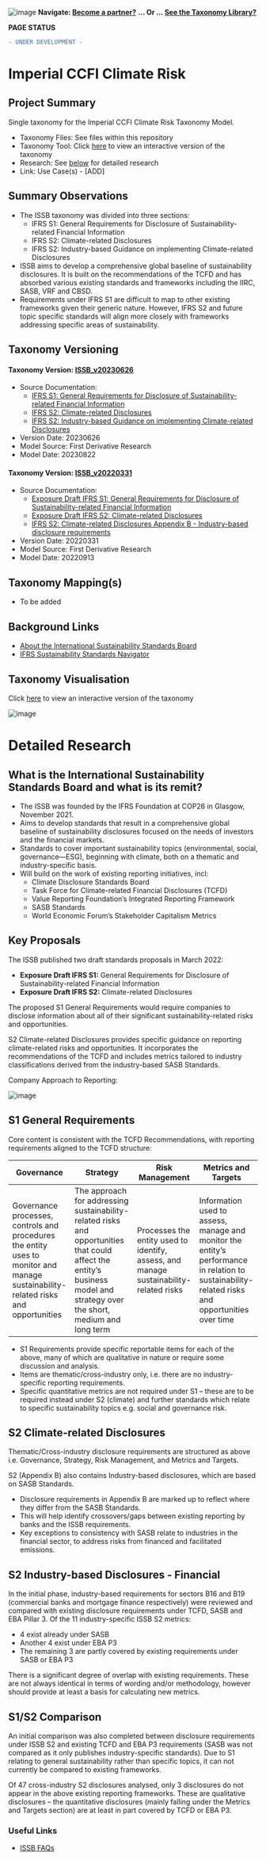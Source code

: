 ![image](https://user-images.githubusercontent.com/112073913/188821900-0c411acf-fbdd-4163-adc9-3ba4e2be78df.png)
**Navigate: [Become a partner?](https://github.com/OS-SFT/06-COLLABORATORS-PARTNERS)**
**... Or ... [See the Taxonomy Library?](https://github.com/orgs/OS-SFT/projects/2)**

**PAGE STATUS**
```diff
- UNDER DEVELOPMENT -
```

# Imperial CCFI Climate Risk

## Project Summary

Single taxonomy for the Imperial CCFI Climate Risk Taxonomy Model.
- Taxonomy Files: See files within this repository
- Taxonomy Tool: Click [here](https://os-sft.solidatus.com/viewer/651e87908f6f032c7af6636f) to view an interactive version of the taxonomy
- Research: See [below](''') for detailed research
- Link: Use Case(s) - [ADD]

## Summary Observations

- The ISSB taxonomy was divided into three sections:
  - IFRS S1: General Requirements for Disclosure of Sustainability-related Financial Information
  - IFRS S2: Climate-related Disclosures
  - IFRS S2: Industry-based Guidance on implementing Climate-related Disclosures
- ISSB aims to develop a comprehensive global baseline of sustainability disclosures. It is built on the recommendations of the TCFD and has absorbed various existing standards and frameworks including the IIRC, SASB, VRF and CBSD.
- Requirements under IFRS S1 are difficult to map to other existing frameworks given their generic nature. However, IFRS S2 and future topic specific standards will align more closely with frameworks addressing specific areas of sustainability.

## Taxonomy Versioning

#### Taxonomy Version: [ISSB_v20230626](https://os-sft.solidatus.com/viewer/share/yKhNR9KlV6uiiB5SZ1gyplUKU7IbprKf)
- Source Documentation:
  - [IFRS S1: General Requirements for Disclosure of Sustainability-related Financial Information](https://www.ifrs.org/content/dam/ifrs/publications/pdf-standards-issb/english/2023/issued/part-a/issb-2023-a-ifrs-s1-general-requirements-for-disclosure-of-sustainability-related-financial-information.pdf)
  - [IFRS S2: Climate-related Disclosures](https://www.ifrs.org/content/dam/ifrs/publications/pdf-standards-issb/english/2023/issued/part-a/issb-2023-a-ifrs-s2-climate-related-disclosures.pdf)
  - [IFRS S2: Industry-based Guidance on implementing Climate-related Disclosures](https://www.ifrs.org/content/dam/ifrs/publications/pdf-standards-issb/english/2023/issued/part-b/ifrs-s2-ibg.pdf)
- Version Date: 20230626
- Model Source: First Derivative Research
- Model Date: 20230822

#### Taxonomy Version: [ISSB_v20220331](https://os-sft.solidatus.com/viewer/share/eYzJlRwxtekLaIQYsC22ISgSaB9hFLTF)
- Source Documentation:
  - [Exposure Draft IFRS S1: General Requirements for Disclosure of Sustainability-related Financial Information](https://www.ifrs.org/content/dam/ifrs/project/general-sustainability-related-disclosures/exposure-draft-ifrs-s1-general-requirements-for-disclosure-of-sustainability-related-financial-information.pdf)
  - [Exposure Draft IFRS S2: Climate-related Disclosures](https://www.ifrs.org/content/dam/ifrs/project/climate-related-disclosures/issb-exposure-draft-2022-2-climate-related-disclosures.pdf)
  - [IFRS S2: Climate-related Disclosures Appendix B - Industry-based disclosure requirements](https://www.ifrs.org/content/dam/ifrs/project/climate-related-disclosures/issb-exposure-draft-2022-2-appendix-b.pdf)
- Version Date: 20220331
- Model Source: First Derivative Research
- Model Date: 20220913

## Taxonomy Mapping(s)

- To be added

## Background Links

- [About the International Sustainability Standards Board](https://www.ifrs.org/groups/international-sustainability-standards-board/#about)
- [IFRS Sustainability Standards Navigator](https://www.ifrs.org/issued-standards/ifrs-sustainability-standards-navigator/?lang=en&year=2023&type=%2Fcontent%2Fcq%3Atags%2Fifrs%2Fproduction%2Fissue-type%2Fissued)

## Taxonomy Visualisation

Click [here](https://os-sft.solidatus.com/viewer/share/yKhNR9KlV6uiiB5SZ1gyplUKU7IbprKf) to view an interactive version of the taxonomy

![image](https://github.com/OS-SFT/Taxonomy-Mappings-Library/assets/112079442/68dc3285-09d6-4cb3-bcd7-3e842e222597)

# Detailed Research

## What is the International Sustainability Standards Board and what is its remit?

-	The ISSB was founded by the IFRS Foundation at COP26 in Glasgow, November 2021.
-	Aims to develop standards that result in a comprehensive global baseline of sustainability disclosures focused on the needs of investors and the financial markets.
-	Standards to cover important sustainability topics (environmental, social, governance—ESG), beginning with climate, both on a thematic and industry-specific basis.
-	Will build on the work of existing reporting initiatives, incl:
    - Climate Disclosure Standards Board
    - Task Force for Climate-related Financial Disclosures (TCFD)
    - Value Reporting Foundation’s Integrated Reporting Framework
    - SASB Standards
    - World Economic Forum’s Stakeholder Capitalism Metrics

## Key Proposals

The ISSB published two draft standards proposals in March 2022:

-	**Exposure Draft IFRS S1:** General Requirements for Disclosure of Sustainability-related Financial Information
-	**Exposure Draft IFRS S2:** Climate-related Disclosures

The proposed S1 General Requirements would require companies to disclose information about all of their significant sustainability-related risks and opportunities.

S2 Climate-related Disclosures provides specific guidance on reporting climate-related risks and opportunities. It incorporates the recommendations of the TCFD and includes metrics tailored to industry classifications derived from the industry-based SASB Standards.

Company Approach to Reporting:

![image](https://user-images.githubusercontent.com/112079442/189160067-03e66af3-041e-4803-bceb-9eacb0831397.png)

## S1 General Requirements

Core content is consistent with the TCFD Recommendations, with reporting requirements aligned to the TCFD structure:

|Governance|Strategy|Risk Management|Metrics and Targets|
|----------|--------|---------------|-------------------|
|Governance processes, controls and procedures the entity uses to monitor and manage sustainability-related risks and opportunities|The approach for addressing sustainability-related risks and opportunities that could affect the entity’s business model and strategy over the short, medium and long term|Processes the entity used to identify, assess, and manage sustainability-related risks|Information used to assess, manage and monitor the entity’s performance in relation to sustainability-related risks and opportunities over time|

-	S1 Requirements provide specific reportable items for each of the above, many of which are qualitative in nature or require some discussion and analysis.
-	Items are thematic/cross-industry only, i.e. there are no industry-specific reporting requirements.
-	Specific quantitative metrics are not required under S1 – these are to be required instead under S2 (climate) and further standards which relate to specific sustainability topics e.g. social and governance risk.

## S2 Climate-related Disclosures

Thematic/Cross-industry disclosure requirements are structured as above i.e. Governance, Strategy, Risk Management, and Metrics and Targets.

S2 (Appendix B) also contains Industry-based disclosures, which are based on SASB Standards.
-	Disclosure requirements in Appendix B are marked up to reflect where they differ from the SASB Standards.
-	This will help identify crossovers/gaps between existing reporting by banks and the ISSB requirements.
-	Key exceptions to consistency with SASB relate to industries in the financial sector, to address risks from financed and facilitated emissions.

## S2 Industry-based Disclosures - Financial

In the initial phase, industry-based requirements for sectors B16 and B19 (commercial banks and mortgage finance respectively) were reviewed and compared with existing disclosure requirements under TCFD, SASB and EBA Pillar 3. Of the 11 industry-specific ISSB S2 metrics:

-	4 exist already under SASB
-	Another 4 exist under EBA P3
-	The remaining 3 are partly covered by existing requirements under SASB or EBA P3

There is a significant degree of overlap with existing requirements. These are not always identical in terms of wording and/or methodology, however should provide at least a basis for calculating new metrics.

## S1/S2 Comparison

An initial comparison was also completed between disclosure requirements under ISSB S2 and existing TCFD and EBA P3 requirements (SASB was not compared as it only publishes industry-specific standards). Due to S1 relating to general sustainability rather than specific topics, it can not currently be compared to existing frameworks.

Of 47 cross-industry S2 disclosures analysed, only 3 disclosures do not appear in the above existing reporting frameworks. These are qualitative disclosures – the quantitative disclosures (mainly falling under the Metrics and Targets section) are at least in part covered by TCFD or EBA P3.

### Useful Links

- [ISSB FAQs](https://www.ifrs.org/groups/international-sustainability-standards-board/issb-frequently-asked-questions/)

